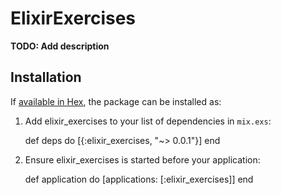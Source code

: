 # ElixirExercises

**TODO: Add description**

## Installation

If [available in Hex](https://hex.pm/docs/publish), the package can be installed as:

  1. Add elixir_exercises to your list of dependencies in `mix.exs`:

        def deps do
          [{:elixir_exercises, "~> 0.0.1"}]
        end

  2. Ensure elixir_exercises is started before your application:

        def application do
          [applications: [:elixir_exercises]]
        end
